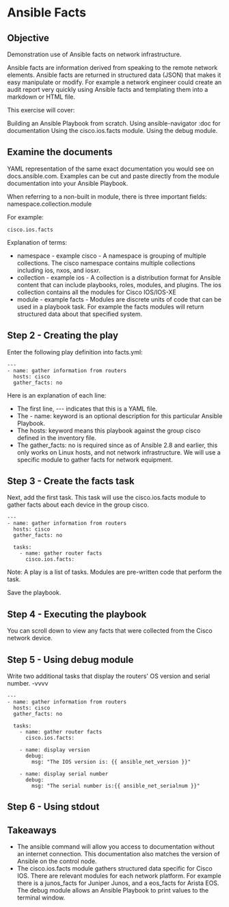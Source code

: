 # Ansible Facts

## Objective
Demonstration use of Ansible facts on network infrastructure.

Ansible facts are information derived from speaking to the remote network elements. Ansible facts are returned in structured data (JSON) that makes it easy manipulate or modify. For example a network engineer could create an audit report very quickly using Ansible facts and templating them into a markdown or HTML file.

This exercise will cover:

Building an Ansible Playbook from scratch.
Using ansible-navigator :doc for documentation
Using the cisco.ios.facts module.
Using the debug module.

## Examine the documents
YAML representation of the same exact documentation you would see on docs.ansible.com. Examples can be cut and paste directly from the module documentation into your Ansible Playbook.

When referring to a non-built in module, there is three important fields:
namespace.collection.module

For example:
```
cisco.ios.facts
```

Explanation of terms:

* namespace - example cisco - A namespace is grouping of multiple collections. The cisco namespace contains multiple collections including ios, nxos, and iosxr.
* collection - example ios - A collection is a distribution format for Ansible content that can include playbooks, roles, modules, and plugins. The ios collection contains all the modules for Cisco IOS/IOS-XE
* module - example facts - Modules are discrete units of code that can be used in a playbook task. For example the facts modules will return structured data about that specified system.


## Step 2 - Creating the play

Enter the following play definition into facts.yml:

```
---
- name: gather information from routers
  hosts: cisco
  gather_facts: no
```

Here is an explanation of each line:

* The first line, --- indicates that this is a YAML file.
* The - name: keyword is an optional description for this particular Ansible Playbook.
* The hosts: keyword means this playbook against the group cisco defined in the inventory file.
* The gather_facts: no is required since as of Ansible 2.8 and earlier, this only works on Linux hosts, and not network infrastructure. We will use a specific module to gather facts for network equipment.

## Step 3 - Create the facts task

Next, add the first task. This task will use the cisco.ios.facts module to gather facts about each device in the group cisco.

```
---
- name: gather information from routers
  hosts: cisco
  gather_facts: no

  tasks:
    - name: gather router facts
      cisco.ios.facts:
```

Note: A play is a list of tasks. Modules are pre-written code that perform the task.

Save the playbook.

## Step 4 - Executing the playbook
You can scroll down to view any facts that were collected from the Cisco network device.

## Step 5 - Using debug module
Write two additional tasks that display the routers' OS version and serial number. -vvvv

```
---
- name: gather information from routers
  hosts: cisco
  gather_facts: no

  tasks:
    - name: gather router facts
      cisco.ios.facts:

    - name: display version
      debug:
        msg: "The IOS version is: {{ ansible_net_version }}"

    - name: display serial number
      debug:
        msg: "The serial number is:{{ ansible_net_serialnum }}"
```

## Step 6 - Using stdout



## Takeaways
* The ansible command will allow you access to documentation without an internet connection. This documentation also matches the version of Ansible on the control node.
* The cisco.ios.facts module gathers structured data specific for Cisco IOS. There are relevant modules for each network platform. For example there is a junos_facts for Juniper Junos, and a eos_facts for Arista EOS.
The debug module allows an Ansible Playbook to print values to the terminal window.